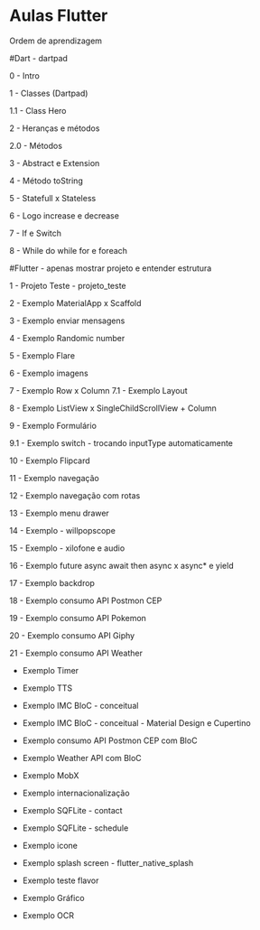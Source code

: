 # Aulas Flutter

Ordem de aprendizagem

#Dart - dartpad

0 - Intro

1 - Classes (Dartpad)

1.1 - Class Hero

2 - Heranças e métodos

2.0 - Métodos

3 - Abstract e Extension

4 - Método toString

5 - Statefull x Stateless

6 - Logo increase e decrease

7 - If e Switch

8 - While do while for e foreach

#Flutter - apenas mostrar projeto e entender estrutura

1 - Projeto Teste - projeto_teste

2 - Exemplo MaterialApp x Scaffold

3 - Exemplo enviar mensagens

4 - Exemplo Randomic number

5 - Exemplo Flare

6 - Exemplo imagens

7 - Exemplo Row x Column
7.1 - Exemplo Layout

8 - Exemplo ListView x SingleChildScrollView + Column

9 - Exemplo Formulário

9.1 - Exemplo switch - trocando inputType automaticamente

10 - Exemplo Flipcard

11 - Exemplo navegação

12 - Exemplo navegação com rotas

13 - Exemplo menu drawer

14 - Exemplo - willpopscope

15 - Exemplo - xilofone e audio

16 - Exemplo future async await then async x async* e yield

17 - Exemplo backdrop

18 - Exemplo consumo API Postmon CEP

19 - Exemplo consumo API Pokemon

20 - Exemplo consumo API Giphy

21 - Exemplo consumo API Weather

- Exemplo Timer

- Exemplo TTS

- Exemplo IMC BloC - conceitual

- Exemplo IMC BloC - conceitual - Material Design e Cupertino

- Exemplo consumo API Postmon CEP com BloC

- Exemplo Weather API com BloC

- Exemplo MobX

- Exemplo internacionalização

- Exemplo SQFLite - contact

- Exemplo SQFLite - schedule

- Exemplo icone

- Exemplo splash screen - flutter_native_splash

- Exemplo teste flavor

- Exemplo Gráfico

- Exemplo OCR
